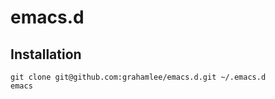 # emacs.d

## Installation

```
git clone git@github.com:grahamlee/emacs.d.git ~/.emacs.d
emacs
```
